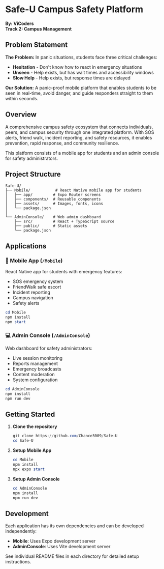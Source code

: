 # Safe-U Campus Safety Platform

**By: ViCoders**  
**Track 2: Campus Management**

## Problem Statement

**The Problem:** In panic situations, students face three critical challenges:
- **Hesitation** - Don't know how to react in emergency situations
- **Unseen** - Help exists, but has wait times and accessibility windows
- **Slow Help** - Help exists, but response times are delayed

**Our Solution:** A panic-proof mobile platform that enables students to be seen in real-time, avoid danger, and guide responders straight to them within seconds.

## Overview

A comprehensive campus safety ecosystem that connects individuals, peers, and campus security through one integrated platform. With SOS alerts, friend walk, incident reporting, and safety resources, it enables prevention, rapid response, and community resilience.

This platform consists of a mobile app for students and an admin console for safety administrators.

## Project Structure

```
Safe-U/
├── Mobile/           # React Native mobile app for students
│   ├── app/         # Expo Router screens
│   ├── components/  # Reusable components
│   ├── assets/      # Images, fonts, icons
│   └── package.json
│
└── AdminConsole/    # Web admin dashboard
    ├── src/         # React + TypeScript source
    ├── public/      # Static assets
    └── package.json
```

## Applications

### 📱 Mobile App (`/Mobile`)
React Native app for students with emergency features:
- SOS emergency system
- FriendWalk safe escort
- Incident reporting
- Campus navigation
- Safety alerts

```powershell
cd Mobile
npm install
npm start
```

### 💻 Admin Console (`/AdminConsole`)
Web dashboard for safety administrators:
- Live session monitoring
- Reports management
- Emergency broadcasts
- Content moderation
- System configuration

```powershell
cd AdminConsole
npm install
npm run dev
```

## Getting Started

1. **Clone the repository**
   ```powershell
   git clone https://github.com/Chance3009/Safe-U
   cd Safe-U
   ```

2. **Setup Mobile App**
   ```powershell
   cd Mobile
   npm install
   npx expo start
   ```

3. **Setup Admin Console**
   ```powershell
   cd AdminConsole
   npm install
   npm run dev
   ```

## Development

Each application has its own dependencies and can be developed independently:

- **Mobile**: Uses Expo development server
- **AdminConsole**: Uses Vite development server

See individual README files in each directory for detailed setup instructions.
